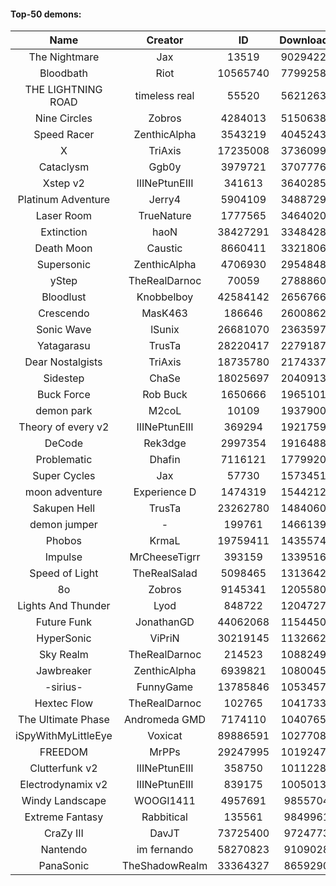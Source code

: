 #### Top-50 demons:

| Name | Creator | ID | Downloads | Likes |
|:---:|:---:|:---:|:---:|:---:|
| The Nightmare | Jax | 13519 | 90294227 | 4938526
| Bloodbath | Riot | 10565740 | 77992583 | 3809791
| THE LIGHTNING ROAD | timeless real | 55520 | 56212631 | 2788506
| Nine Circles | Zobros | 4284013 | 51506382 | 2852804
| Speed Racer | ZenthicAlpha | 3543219 | 40452437 | 2166195
| X | TriAxis | 17235008 | 37360994 | 1963820
| Cataclysm | Ggb0y | 3979721 | 37077763 | 1228674
| Xstep v2 | IIINePtunEIII | 341613 | 36402857 | 1482074
| Platinum Adventure | Jerry4 | 5904109 | 34887290 | 2303000
| Laser Room | TrueNature | 1777565 | 34640209 | 1158618
| Extinction | haoN | 38427291 | 33484284 | 1218718
| Death Moon  | Caustic | 8660411 | 33218061 | 1740884
| Supersonic | ZenthicAlpha | 4706930 | 29548487 | 1430920
| yStep | TheRealDarnoc | 70059 | 27888602 | 1018428
| Bloodlust | Knobbelboy | 42584142 | 26567665 | 893998
| Crescendo | MasK463 | 186646 | 26008626 | 981735
| Sonic Wave | lSunix | 26681070 | 23635974 | 791921
| Yatagarasu  | TrusTa | 28220417 | 22791871 | 922739
| Dear Nostalgists | TriAxis | 18735780 | 21743378 | 1229347
| Sidestep | ChaSe | 18025697 | 20409138 | 931553
| Buck Force | Rob Buck | 1650666 | 19651017 | 563993
| demon park | M2coL | 10109 | 19379008 | 713061
| Theory of every v2 | IIINePtunEIII | 369294 | 19217596 | 753673
| DeCode | Rek3dge | 2997354 | 19164883 | 948906
| Problematic | Dhafin | 7116121 | 17799200 | 999429
| Super Cycles | Jax | 57730 | 15734517 | 620403
| moon adventure | Experience D | 1474319 | 15442125 | 484420
| Sakupen Hell | TrusTa | 23262780 | 14840602 | 488142
| demon jumper | - | 199761 | 14661395 | 576633
| Phobos | KrmaL | 19759411 | 14355744 | 561634
| Impulse | MrCheeseTigrr | 393159 | 13395169 | 752532
| Speed of Light | TheRealSalad | 5098465 | 13136421 | 693769
| 8o | Zobros | 9145341 | 12055801 | 668630
| Lights And Thunder | Lyod | 848722 | 12047276 | 614281
| Future Funk | JonathanGD | 44062068 | 11544508 | 594407
| HyperSonic | ViPriN | 30219145 | 11326622 | 468326
| Sky Realm | TheRealDarnoc | 214523 | 10882493 | 495187
| Jawbreaker | ZenthicAlpha | 6939821 | 10800458 | 625571
| -sirius- | FunnyGame | 13785846 | 10534578 | 691479
| Hextec Flow | TheRealDarnoc | 102765 | 10417332 | 513278
| The Ultimate Phase | Andromeda GMD | 7174110 | 10407650 | 450276
| iSpyWithMyLittleEye | Voxicat | 89886591 | 10277085 | 1039589
| FREEDOM | MrPPs | 29247995 | 10192476 | 563000
| Clutterfunk v2 | IIINePtunEIII | 358750 | 10112280 | 457724
| Electrodynamix v2 | IIINePtunEIII | 839175 | 10050138 | 400175
| Windy Landscape | WOOGI1411 | 4957691 | 9855704 | 609787
| Extreme Fantasy | Rabbitical | 135561 | 9849961 | 427086
| CraZy III | DavJT | 73725400 | 9724773 | 568910
| Nantendo | im fernando | 58270823 | 9109028 | 615455
| PanaSonic | TheShadowRealm | 33364327 | 8659290 | 401105

